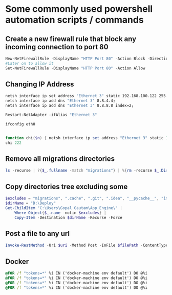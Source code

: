 # Some commonly used powershell automation scripts / commands

## Create a new firewall rule that block any incoming connection to port 80
```powershell
New-NetFirewallRule -DisplayName "HTTP Port 80" -Action Block -Direction Inbound -LocalPort 80 -Protocol TCP
#Later on to allow it
Set-NetFirewallRule -DisplayName "HTTP Port 80" -Action Allow
```
## Changing IP Address
```bat
netsh interface ip set address "Ethernet 3" static 192.168.100.122 255.255.255.0 192.168.100.200;
netsh interface ip add dns "Ethernet 3" 8.8.4.4;
netsh interface ip add dns "Ethernet 3" 8.8.8.8 index=2;
```
```powershell
Restart-NetAdapter -ifAlias "Ethernet 3"
```
```bat
ifconfig eth0
```
```powershell

function chi($n) { netsh interface ip set address "Ethernet 3" static 192.168.100.$n 255.255.255.0 192.168.100.200; }
chi 222
```

## Remove all migrations directories
```powershell
ls -recurse | ?{$_.fullname -match "migrations"} | %{rm -recurse $_.Directory}
```

## Copy directories tree excluding some
```powershell
$excludes = "migrations", ".cache", ".git", ".idea", "__pycache__", "images"
$dirName = "D:\Deploy"
Get-ChildItem "C:\Users\Gopal Gautam\App_Engine\" | 
    Where-Object{$_.name -notin $excludes} | 
    Copy-Item -Destination $dirName -Recurse -Force
```

## Post a file to any url
```powershell
Invoke-RestMethod -Uri $uri -Method Post -InFile $filePath -ContentType "multipart/form-data"
```

## Docker
```cmd
@FOR /f "tokens=*" %i IN ('docker-machine env default') DO @%i
@FOR /f "tokens=*" %i IN ('docker-machine env default') DO @%i
@FOR /f "tokens=*" %i IN ('docker-machine env default') DO @%i
@FOR /f "tokens=*" %i IN ('docker-machine env default') DO @%i
```
